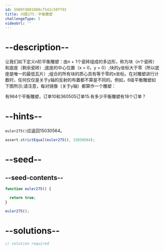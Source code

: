 ```yaml
---
id: 5900f4801000cf542c50ff92
title: 问题275：平衡雕塑
challengeType: 5
videoUrl: ''
---
```


# --description--

让我们如下定义n阶平衡雕塑：由n + 1个瓷砖组成的多边形，称为块（n个瓷砖）和底座（剩余瓷砖）;底座的中心位置（x = 0，y = 0）;块的y坐标大于零（所以底座是唯一的最低瓦片）;组合的所有块的质心具有等于零的x坐标。在对雕塑进行计数时，任何仅仅是关于y轴的反射的布置都不算是不同的。例如，6级平衡雕塑如下图所示;请注意，每对镜像（关于y轴）都算作一个雕塑：

有964个平衡雕塑，订单10和360505订单15.有多少平衡雕塑有18个订单？

# --hints--

`euler275()`应返回15030564。

```js
assert.strictEqual(euler275(), 15030564);
```

# --seed--

## --seed-contents--

```js
function euler275() {

  return true;
}

euler275();
```

# --solutions--

```js
// solution required
```
